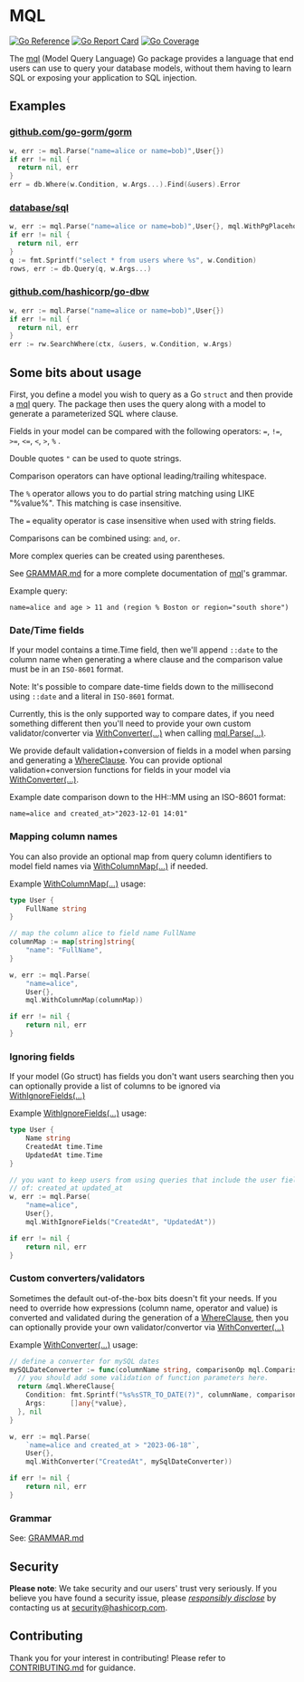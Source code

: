 # MQL
[![Go
Reference](https://pkg.go.dev/badge/github.com/hashicorp/mql/mql.svg)](https://pkg.go.dev/github.com/hashicorp/mql)
[![Go Report
Card](https://goreportcard.com/badge/github.com/hashicorp/mql)](https://goreportcard.com/report/github.com/hashicorp/mql)
[![Go Coverage](https://raw.githack.com/hashicorp/mql/coverage/coverage.svg)](https://raw.githack.com/hashicorp/mql/coverage/coverage.html)

The [mql](https://pkg.go.dev/github.com/hashicorp/mql) (Model Query Language) Go package provides a language that end users can use to query your
database models, without them having to learn SQL or exposing your
application to SQL injection.

## Examples

### [github.com/go-gorm/gorm](https://github.com/go-gorm/gorm)

```Go
w, err := mql.Parse("name=alice or name=bob)",User{})
if err != nil {
  return nil, err
}
err = db.Where(w.Condition, w.Args...).Find(&users).Error
```

### [database/sql](https://pkg.go.dev/database/sql)

```Go
w, err := mql.Parse("name=alice or name=bob)",User{}, mql.WithPgPlaceholders())
if err != nil {
  return nil, err
}
q := fmt.Sprintf("select * from users where %s", w.Condition)
rows, err := db.Query(q, w.Args...)
```

### [github.com/hashicorp/go-dbw](https://github.com/hashicorp/go-dbw)

```Go
w, err := mql.Parse("name=alice or name=bob)",User{})
if err != nil {
  return nil, err
}
err := rw.SearchWhere(ctx, &users, w.Condition, w.Args)
```

## Some bits about usage

First, you define a model you wish to query as a Go `struct` and then provide a [mql]((https://pkg.go.dev/badge/github.com/hashicorp/mql/mql.svg))
query. The package then uses the query along with a model to generate a
parameterized SQL where clause.

Fields in your model can be compared with the following operators: `=`, `!=`,
`>=`, `<=`, `<`, `>`, `%` .

Double quotes `"` can be used to quote strings.

Comparison operators can have optional leading/trailing whitespace.

The `%` operator allows you to do partial string matching using LIKE "%value%". This
matching is case insensitive.

The `=` equality operator is case insensitive when used with string fields.

Comparisons can be combined using: `and`, `or`.

More complex queries can be created using parentheses.

See [GRAMMAR.md](./GRAMMER.md) for a more complete documentation of [mql](https://pkg.go.dev/github.com/hashicorp/mql)'s grammar.

Example query:

`name=alice and age > 11 and (region % Boston or region="south shore")`

### Date/Time fields

If your model contains a time.Time field, then we'll append `::date` to the
column name when generating a where clause and the comparison value must be in
an `ISO-8601` format. 

Note: It's possible to compare date-time fields down to the
millisecond using `::date` and a literal in `ISO-8601` format.

Currently, this is the only supported way to compare
dates, if you need something different then you'll need to provide your own
custom validator/converter via
[WithConverter(...)](https://pkg.go.dev/github.com/hashicorp/mql#WithConverter)
when calling
[mql.Parse(...)](https://pkg.go.dev/github.com/hashicorp/mql#Parse).

We provide default validation+conversion of fields in a model when parsing
and generating a
[WhereClause](https://pkg.go.dev/github.com/hashicorp/mql#WhereClause).  You can
provide optional validation+conversion functions for fields in your model via
[WithConverter(...)](https://pkg.go.dev/github.com/hashicorp/mql#WithConverter).

Example date comparison down to the HH::MM using an ISO-8601 format:

`name=alice and created_at>"2023-12-01 14:01"`

  

### Mapping column names

You can also provide an optional map from query column identifiers to model
field names via
[WithColumnMap(...)](https://pkg.go.dev/github.com/hashicorp/mql#WithColumnMap)
if needed.

Example
[WithColumnMap(...)](https://pkg.go.dev/github.com/hashicorp/mql#WithColumnMap)
usage:

``` Go
type User {
    FullName string
}

// map the column alice to field name FullName
columnMap := map[string]string{
    "name": "FullName",
}

w, err := mql.Parse(
    "name=alice",
    User{}, 
    mql.WithColumnMap(columnMap))

if err != nil {
    return nil, err
}
```

### Ignoring fields

If your model (Go struct) has fields you don't want users searching then you can
optionally provide a list of columns to be ignored via [WithIgnoreFields(...)](https://pkg.go.dev/github.com/hashicorp/mql#WithIgnoreFields)

Example 
[WithIgnoreFields(...)](https://pkg.go.dev/github.com/hashicorp/mql#WithIgnoreFields)
usage: 

```Go
type User {
    Name string
    CreatedAt time.Time
    UpdatedAt time.Time
}

// you want to keep users from using queries that include the user fields
// of: created_at updated_at
w, err := mql.Parse(
    "name=alice",
    User{}, 
    mql.WithIgnoreFields("CreatedAt", "UpdatedAt"))

if err != nil {
    return nil, err
}
```

### Custom converters/validators

Sometimes the default out-of-the-box bits doesn't fit your needs.  If you need to
override how expressions (column name, operator and value) is converted and
validated during the generation of a
[WhereClause](https://pkg.go.dev/github.com/hashicorp/mql#WhereClause), then
you can optionally
provide your own validator/convertor via
[WithConverter(...)](https://pkg.go.dev/github.com/hashicorp/mql#WithConverter)

Example
[WithConverter(...)](https://pkg.go.dev/github.com/hashicorp/mql#WithConverter)
usage:

``` Go
// define a converter for mySQL dates
mySQLDateConverter := func(columnName string, comparisonOp mql.ComparisonOp, value *string) (*mql.WhereClause, error) {
  // you should add some validation of function parameters here.
  return &mql.WhereClause{
    Condition: fmt.Sprintf("%s%sSTR_TO_DATE(?)", columnName, comparisonOp),
    Args:      []any{*value},
  }, nil
}

w, err := mql.Parse(
    `name=alice and created_at > "2023-06-18"`,
    User{}, 
    mql.WithConverter("CreatedAt", mySqlDateConverter))

if err != nil {
    return nil, err
}

```


### Grammar

See: [GRAMMAR.md](./GRAMMER.md)

## Security

**Please note**: We take security and our users' trust very seriously. If you
believe you have found a security issue, please *[responsibly
disclose](https://www.hashicorp.com/security#vulnerability-reporting)* by
contacting us at  security@hashicorp.com.
## Contributing

Thank you for your interest in contributing! Please refer to
[CONTRIBUTING.md](https://github.com/hashicorp/mql/blob/main/CONTRIBUTING.md)
for guidance.
